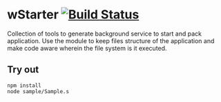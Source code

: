 
# wStarter [![Build Status](https://travis-ci.org/Wandalen/wStarter.svg?branch=master)](https://travis-ci.org/Wandalen/wStarter)

Collection of tools to generate background service to start and pack application. Use the module to keep files structure of the application and make code aware wherein the file system is it executed.

## Try out
```
npm install
node sample/Sample.s
```
